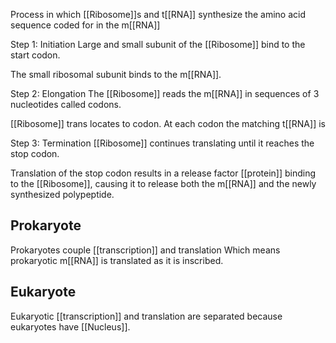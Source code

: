 Process in which [[Ribosome]]s and t[[RNA]] synthesize the amino acid sequence coded for in the m[[RNA]]

Step 1: Initiation
Large and small subunit of the [[Ribosome]] bind to the start codon.

The small ribosomal subunit binds to the m[[RNA]].

Step 2: Elongation
The [[Ribosome]] reads the m[[RNA]] in sequences of 3 nucleotides called codons.

[[Ribosome]] trans locates to codon. At each codon the matching t[[RNA]] is 

Step 3: Termination
[[Ribosome]] continues translating until it reaches the stop codon.

Translation of the stop codon results in a release factor [[protein]] binding to the [[Ribosome]], causing it to release both the m[[RNA]] and the newly synthesized polypeptide.

## Prokaryote
Prokaryotes couple [[transcription]] and translation
Which means prokaryotic m[[RNA]] is translated as it is inscribed.

## Eukaryote
Eukaryotic [[transcription]] and translation are separated because eukaryotes have [[Nucleus]].